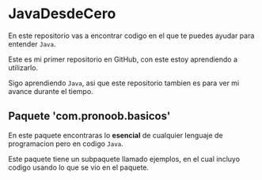 # JavaDesdeCero
En este repositorio vas a encontrar codigo en el que te puedes ayudar para entender `Java`.

Este es mi primer repositorio en GitHub, con este estoy aprendiendo a utilizarlo.

Sigo aprendiendo `Java`, asi que este repositorio tambien es para ver mi avance durante el tiempo.



## Paquete 'com.pronoob.basicos'
En este paquete encontraras lo **esencial** de cualquier lenguaje de programacion pero en
codigo `Java`. 

Este paquete tiene un subpaquete llamado ejemplos, en el cual incluyo codigo usando lo que
se vio en el paquete.
